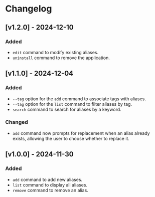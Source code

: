 # Changelog

## [v1.2.0] - 2024-12-10

### Added

- `edit` command to modify existing aliases.
- `uninstall` command to remove the application.

## [v1.1.0] - 2024-12-04

### Added

- `--tag` option for the `add` command to associate tags with aliases.
- `--tag` option for the `list` command to filter aliases by tag.
- `search` command to search for aliases by a keyword.

### Changed

- `add` command now prompts for replacement when an alias already exists, allowing the user to choose whether to replace it.

## [v1.0.0] - 2024-11-30

### Added

- `add` command to add new aliases.
- `list` command to display all aliases.
- `remove` command to remove an alias.
